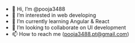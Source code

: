 - 👋 Hi, I’m @pooja3488
- 👀 I’m interested in web developing
- 🌱 I’m currently learning Angular & React
- 💞️ I’m looking to collaborate on UI development
- 📫 How to reach me (pooja3488.pt@gmail.com)

<!---
pooja3488/pooja3488 is a ✨ special ✨ repository because its `README.md` (this file) appears on your GitHub profile.
You can click the Preview link to take a look at your changes.
--->
